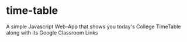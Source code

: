 # time-table
A simple Javascript Web-App that shows you today's College TimeTable along with its Google Classroom Links
